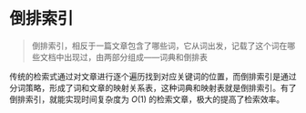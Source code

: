 # 倒排索引

> 倒排索引，相反于一篇文章包含了哪些词，它从词出发，记载了这个词在哪些文档中出现过，由两部分组成——词典和倒排表

传统的检索式通过对文章进行逐个遍历找到对应关键词的位置，而倒排索引是通过分词策略，形成了词和文章的映射关系表，这种词典和映射表就是倒排索引。有了倒排索引，就能实现时间复杂度为 $O(1)$ 的检索文章，极大的提高了检索效率。 

